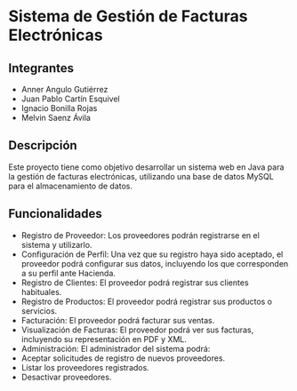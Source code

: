# Sistema de Gestión de Facturas Electrónicas

## Integrantes

- Anner Angulo Gutiérrez
- Juan Pablo Cartín Esquivel
- Ignacio Bonilla Rojas
- Melvin Saenz Ávila

## Descripción

Este proyecto tiene como objetivo desarrollar un sistema web en Java para la gestión de facturas electrónicas, utilizando una base de datos MySQL para el almacenamiento de datos.

## Funcionalidades

- Registro de Proveedor: Los proveedores podrán registrarse en el sistema y utilizarlo.
- Configuración de Perfil: Una vez que su registro haya sido aceptado, el proveedor podrá configurar sus datos, incluyendo los que corresponden a su perfil ante Hacienda.
- Registro de Clientes: El proveedor podrá registrar sus clientes habituales.
- Registro de Productos: El proveedor podrá registrar sus productos o servicios.
- Facturación: El proveedor podrá facturar sus ventas.
- Visualización de Facturas: El proveedor podrá ver sus facturas, incluyendo su representación en PDF y XML.
- Administración: El administrador del sistema podrá:
- Aceptar solicitudes de registro de nuevos proveedores.
- Listar los proveedores registrados.
- Desactivar proveedores.
